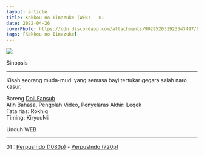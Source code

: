 ```yaml
---
layout: article
title: Kakkou no Iinazuke (WEB) - 01
date: 2022-04-26
coverPhoto: https://cdn.discordapp.com/attachments/902952031923347497/968498701163175967/unknown.png
tags: [Kakkou no Iinazuke]
---
```


![](https://cdn.discordapp.com/attachments/902952031923347497/968498701163175967/unknown.png)

Sinopsis

---
Kisah seorang muda-mudi yang semasa bayi tertukar gegara salah naro kasur.

Bareng [Doll Fansub](https://www.perpusindo.info/user/Leqek)
<br>
Alih Bahasa, Pengolah Video, Penyelaras Akhir: Leqek
<br>
Tata rias: Rokhiq
<br>
Timing: KiryuuNii

Unduh WEB

---
01 : [PerpusIndo (1080p)](https://www.perpusindo.info/berkas/WmksqmUE) - [PerpusIndo (720p)](https://www.perpusindo.info/berkas/9QYlFDEA)
